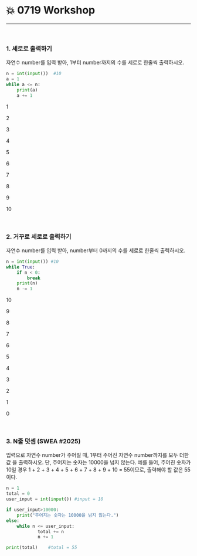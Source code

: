 # :boom:	 0719 Workshop

---

​		  

### 	1. 세로로 출력하기

자연수 number를 입력 받아, 1부터 number까지의 수를 세로로 한줄씩 출력하시오.

```python
n = int(input())  #10
a = 1
while a <= n:
    print(a)
    a += 1        
```

1		  

2		  

3		  

4		  	  

5		  	  

6		  	  

7		  

8

9

10

​		  

### 	2. 거꾸로 세로로 출력하기

자연수 number를 입력 받아, number부터 0까지의 수를 세로로 한줄씩 출력하시오.

```python
n = int(input()) #10
while True:
    if n < 0:
        break
    print(n)
    n -= 1
```

10  

9  

8  

7	

6	

5	

4	

3	

2	

1	

0			 

​			 

  	    

### 	3. N줄 덧셈 (SWEA #2025)

입력으로 자연수 number가 주어질 때, 1부터 주어진 자연수 number까지를 모두 더한 값
을 출력하시오. 단, 주어지는 숫자는 10000을 넘지 않는다. 예를 들어, 주어진 숫자가 10일
경우 1 + 2 + 3 + 4 + 5 + 6 + 7 + 8 + 9 + 10 = 55이므로, 출력해야 할 값은 55이다.

```python
n = 1
total = 0
user_input = int(input()) #input = 10

if user_input>10000:
    print("주어지는 숫자는 10000을 넘지 않는다.")
else:
    while n <= user_input:
            total += n
            n += 1

print(total)    #total = 55
```

